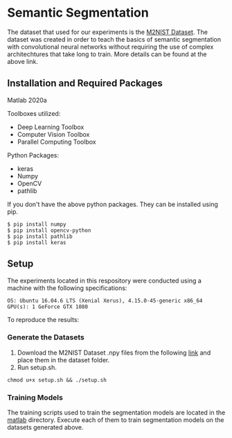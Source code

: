 # Semantic Segmentation

The dataset that used for our experiments is the [M2NIST Dataset](https://www.kaggle.com/farhanhubble/multimnistm2nist). The dataset was created in order to teach the basics of semantic segmentation with convolutional neural networks without requiring the use of complex architechtures that take long to train. More details can be found at the above link.

## Installation and Required Packages

Matlab 2020a

Toolboxes utilized:
- Deep Learning Toolbox
- Computer Vision Toolbox
- Parallel Computing Toolbox

Python Packages: 
- keras
- Numpy
- OpenCV
- pathlib

If you don't have the above python packages. They can be installed using pip. 

```
$ pip install numpy
$ pip install opencv-python
$ pip install pathlib
$ pip install keras
```

## Setup 
The experiments located in this respository were conducted using a machine with the following specifications:
```
OS: Ubuntu 16.04.6 LTS (Xenial Xerus), 4.15.0-45-generic x86_64
GPU(s): 1 GeForce GTX 1080
```
To reproduce the results:

### Generate the Datasets 
1. Download the M2NIST Dataset .npy files from the following [link](https://www.kaggle.com/farhanhubble/multimnistm2nist) and place them in the dataset folder.
2. Run setup.sh. 
```
chmod u+x setup.sh && ./setup.sh
```

### Training Models

The training scripts used to train the segmentation models are located in the [matlab](matlab) directory. Execute each of them to train segmentation models on the datasets generated above. 
